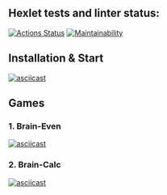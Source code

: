 ## Hexlet tests and linter status:

[![Actions Status](https://github.com/zhannabraun/frontend-project-lvl1/workflows/hexlet-check/badge.svg)](https://github.com/zhannabraun/frontend-project-lvl1/actions)
[![Maintainability](https://api.codeclimate.com/v1/badges/e6346893d8bff81d6094/maintainability)](https://codeclimate.com/github/zhannabraun/frontend-project-lvl1/maintainability)


## Installation & Start
[![asciicast](https://asciinema.org/a/eZTBzvVZ8IlzWuNUdbth3Oeuh.svg)](https://asciinema.org/a/eZTBzvVZ8IlzWuNUdbth3Oeuh)


## Games
### 1. Brain-Even

[![asciicast](https://asciinema.org/a/e3nt3qW03u3hbN6XfDuZAynmc.svg)](https://asciinema.org/a/e3nt3qW03u3hbN6XfDuZAynmc)

### 2. Brain-Calc

[![asciicast](https://asciinema.org/a/tNkK6XFvqGmH2s0UCtkSLglIj.svg)](https://asciinema.org/a/tNkK6XFvqGmH2s0UCtkSLglIj)